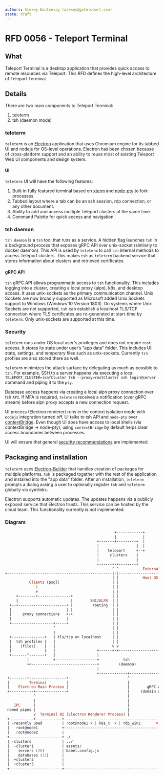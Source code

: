 ```yaml
---
authors: Alexey Kontsevoy (alexey@goteleport.com)
state: draft
---
```


# RFD 0056 - Teleport Terminal

## What
Teleport Terminal is a desktop application that provides quick access to remote resources via Teleport.
This RFD defines the high-level architecture of Teleport Terminal.

## Details
There are two main components to Teleport Terminal:
1. teleterm
2. tsh (daemon mode)

### teleterm
`teleterm` is an [Electron](https://www.electronjs.org/) application that uses Chromium engine
for its tabbed UI and nodejs for OS-level operations.
Electron has been chosen because of cross-platform support and an ability to reuse most of existing Teleport Web UI components and design system.

#### UI
`teleterm` UI will have the following features:
1. Built-in fully featured terminal based on [xterm](https://xtermjs.org/) and [node-pty](https://github.com/microsoft/node-pty) to fork processes.
2. Tabbed layout where a tab can be an ssh session, rdp connection, or any other document.
3. Ability to add and access multiple Teleport clusters at the same time.
4. Command Palette for quick access and navigation.

### tsh daemon
`tsh daemon` is a `tsh` tool that runs as a service. A hidden flag launches `tsh` in a background process that exposes gRPC API over unix-socket (similarly to docker daemon).
This API is used by `teleterm` to call `tsh` internal methods to access Teleport clusters.
This makes `tsh` as `teleterm` backend service that stores information about clusters and retrieved certificates.

#### gRPC API
`tsh` gRPC API allows programmatic access to `tsh` functionality. This includes logging into a cluster, creating a local proxy (alpn), k8s, and
desktop access. It uses unix-sockets as the primary communication channel. Unix Sockets are now broadly supported as Microsoft added Unix Sockets support to Windows (Windows 10 Version 1803).
On systems where Unix Sockets are not supported, `tsh` can establish a localhost TLS/TCP connection where TLS certificates are re-generated at start-time by `teleterm`.
Only unix-sockets are supported at this time.

### Security
`teleterm` runs under OS local user's privileges and does not require `root` access. It stores its state under user’s "app data" folder.
This includes UI state, settings, and temporary files such as unix-sockets.
Currently `tsh` profiles are also stored there as well.

`teleterm` minimizes the attack surface by delegating as much as possible to `tsh`. For example,
SSH to a server happens via executing a local `TELEPORT_CLUSTER=leafCluster tsh --proxy=rootCluster ssh login@server` command and piping it to the `pty`.

Database access happens via creating a local alpn proxy connection over tsh `API`. If MFA is required, `teleterm` receives a notification (over gRPC stream) before alpn proxy accepts a new connection request.

UI process (Electron renderer) runs in the context isolation mode with `nodejs` integration turned off. UI talks to tsh API and `node-pty` over [contextBridge](https://www.electronjs.org/docs/latest/api/context-bridge).
Even though UI does have access to local shells (via contextBridge -> node-pty), using `contextBridge` by default helps clear access boundaries between processes.

UI will ensure that general [security recommendations](https://www.electronjs.org/docs/latest/tutorial/security) are implemented.

## Packaging and installation
`teleterm` uses [Electron-Builder](https://github.com/electron-userland/electron-builder) that handles creation of packages for multiple platforms. `tsh` is packaged together with the
rest of the application and installed into the "app data" folder. After an installation, `teleterm` prompts a dialog asking a user to optionally register `tsh` and `teleterm` globally via symlinks.

Electron supports automatic updates. The updates happens via a publicly exposed service that Electron trusts. This service can be hosted by the
cloud team. This functionality currently is not implemented.


### Diagram
```pro
                                                  +------------+
                                                  |            |
                                          +-------+---------+  |
                                          |                 |  |
                                          |    teleport     +--+
                                          |     clusters    |
                                          |                 |
                                          +------+-+--------+
                                                 ^ ^           External Network
+------------------------------------------------|-|---------------------+
                                                 | |           Host OS
           Clients (psql)                        | |
              |                                  | |
              v                                  | |
     +--------+---------------+                  | |
     |                        |        SNI/ALPN  | |
  +--+----------------------+ |         routing  | |
  |                         | |                  | |
  |     proxy connections   +-+                  | |
  |                         |                    | |
  +-------------------+-----+                    | |
                      ^                          | |
                      |                          | |
  +---------------+   | tls/tcp on localhost     | |
  |  tsh profiles |   |                          | |
  |    (files)    |   |                          v v
  |               |   |                   +------+-+-------------------+
  +-------^-------+   |                   |                            |
          |           +-------------------+           tsh              |
          +<------------------------------+         (daemon)           |
                                          |                            |
                                          +-------------+--------------+
 +--------+-----------------+                           ^
 |         Terminal         |                           |
 |    Electron Main Process |                           |        gRPC API
 +-----------+--------------+                           |     (domain socket)
             ^                                          |
             |                                          |
    IPC      |                                          |
 named pipes |                                          |
             v  Terminal UI (Electron Renderer Process) |
 +-----------+------------+---------------------------------------------+
 | -recently used         | root@node1 × | k8s_c  × | rdp_win2       ×  |
 |   root@node1           +---------------------------------------------+
 |   root@node2           |                                             |
 +------------------------+ ./                                          |
 | -clusters              | ../                                         |
 |  -cluster1             | assets/                                     |
 |    servers (20)        | babel.config.js                             |
 |    databases (12)      |                                             |
 |  +cluster2             |                                             |
 |  +cluster3             |                                             |
 +------------------------+---------------------------------------------+
```